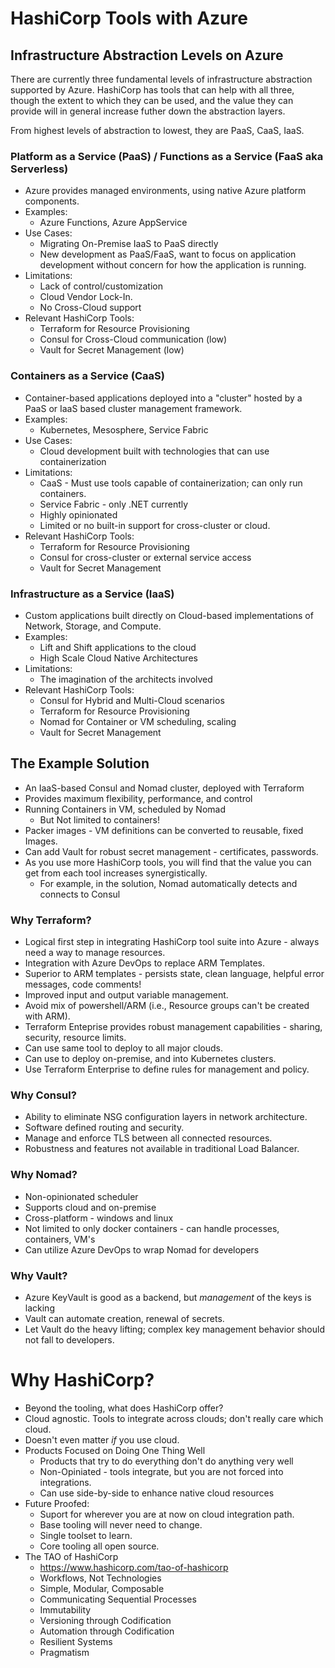 # HashiCorp Tools with Azure

## Infrastructure Abstraction Levels on Azure

There are currently three fundamental levels of infrastructure abstraction supported by Azure. HashiCorp has tools that can help with all three, though the extent to which they can be used, and the value they can provide will in general increase futher down the abstraction layers.

From highest levels of abstraction to lowest, they are PaaS, CaaS, IaaS.

### Platform as a Service (PaaS) / Functions as a Service (FaaS aka Serverless)

- Azure provides managed environments, using native Azure platform components.
- Examples:
  - Azure Functions, Azure AppService
- Use Cases:
  - Migrating On-Premise IaaS to PaaS directly
  - New development as PaaS/FaaS, want to focus on application development without concern for how the application is running.
- Limitations:
  - Lack of control/customization
  - Cloud Vendor Lock-In.
  - No Cross-Cloud support
- Relevant HashiCorp Tools:
  - Terraform for Resource Provisioning
  - Consul for Cross-Cloud communication (low)
  - Vault for Secret Management (low)

### Containers as a Service (CaaS)

- Container-based applications deployed into a "cluster" hosted by a PaaS or IaaS based cluster management framework.
- Examples:
  - Kubernetes, Mesosphere, Service Fabric
- Use Cases:
  - Cloud development built with technologies that can use containerization
- Limitations:
  - CaaS - Must use tools capable of containerization; can only run containers.
  - Service Fabric - only .NET currently
  - Highly opinionated
  - Limited or no built-in support for cross-cluster or cloud.
- Relevant HashiCorp Tools:
  - Terraform for Resource Provisioning
  - Consul for cross-cluster or external service access
  - Vault for Secret Management

### Infrastructure as a Service (IaaS)

- Custom applications built directly on Cloud-based implementations of Network, Storage, and Compute.
- Examples:
  - Lift and Shift applications to the cloud
  - High Scale Cloud Native Architectures
- Limitations:
  - The imagination of the architects involved
- Relevant HashiCorp Tools:
  - Consul for Hybrid and Multi-Cloud scenarios
  - Terraform for Resource Provisioning
  - Nomad for Container or VM scheduling, scaling
  - Vault for Secret Management

## The Example Solution

- An IaaS-based Consul and Nomad cluster, deployed with Terraform
- Provides maximum flexibility, performance, and control
- Running Containers in VM, scheduled by Nomad
  - But Not limited to containers!
- Packer images - VM definitions can be converted to reusable, fixed Images.
- Can add Vault for robust secret management - certificates, passwords.
- As you use more HashiCorp tools, you will find that the value you can get from each tool increases synergistically.
  - For example, in the solution, Nomad automatically detects and connects to Consul

### Why Terraform?

- Logical first step in integrating HashiCorp tool suite into Azure - always need a way to manage resources.
- Integration with Azure DevOps to replace ARM Templates.
- Superior to ARM templates - persists state, clean language, helpful error messages, code comments!
- Improved input and output variable management.
- Avoid mix of powershell/ARM (i.e., Resource groups can't be created with ARM).
- Terraform Enteprise provides robust management capabilities - sharing, security, resource limits.
- Can use same tool to deploy to all major clouds.
- Can use to deploy on-premise, and into Kubernetes clusters.
- Use Terraform Enterprise to define rules for management and policy.

### Why Consul?

- Ability to eliminate NSG configuration layers in network architecture.
- Software defined routing and security.
- Manage and enforce TLS between all connected resources.
- Robustness and features not available in traditional Load Balancer.

### Why Nomad?

- Non-opinionated scheduler
- Supports cloud and on-premise
- Cross-platform - windows and linux
- Not limited to only docker containers - can handle processes, containers, VM's
- Can utilize Azure DevOps to wrap Nomad for developers

### Why Vault?

- Azure KeyVault is good as a backend, but _management_ of the keys is lacking
- Vault can automate creation, renewal of secrets.
- Let Vault do the heavy lifting; complex key management behavior should not fall to developers.

# Why HashiCorp?

- Beyond the tooling, what does HashiCorp offer?
- Cloud agnostic. Tools to integrate across clouds; don't really care which cloud.
- Doesn't even matter _if_ you use cloud.
- Products Focused on Doing One Thing Well
  - Products that try to do everything don't do anything very well
  - Non-Opiniated - tools integrate, but you are not forced into integrations.
  - Can use side-by-side to enhance native cloud resources
- Future Proofed:
  - Suport for wherever you are at now on cloud integration path.
  - Base tooling will never need to change.
  - Single toolset to learn.
  - Core tooling all open source.
- The TAO of HashiCorp
  - https://www.hashicorp.com/tao-of-hashicorp
  - Workflows, Not Technologies
  - Simple, Modular, Composable
  - Communicating Sequential Processes
  - Immutability
  - Versioning through Codification
  - Automation through Codification
  - Resilient Systems
  - Pragmatism
